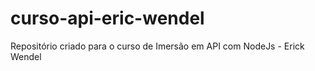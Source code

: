# curso-api-eric-wendel
Repositório criado para o curso de Imersão em API com NodeJs - Erick Wendel
